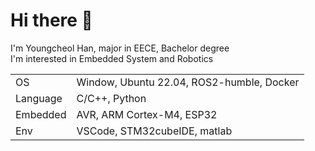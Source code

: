 # Hi there 👋
I'm Youngcheol Han, major in EECE, Bachelor degree\
I'm interested in Embedded System and Robotics

|||
|:---|:---|
| OS | Window, Ubuntu 22.04, ROS2-humble, Docker |
| Language | C/C++, Python |
| Embedded | AVR, ARM Cortex-M4, ESP32 |
| Env | VSCode, STM32cubeIDE, matlab |
